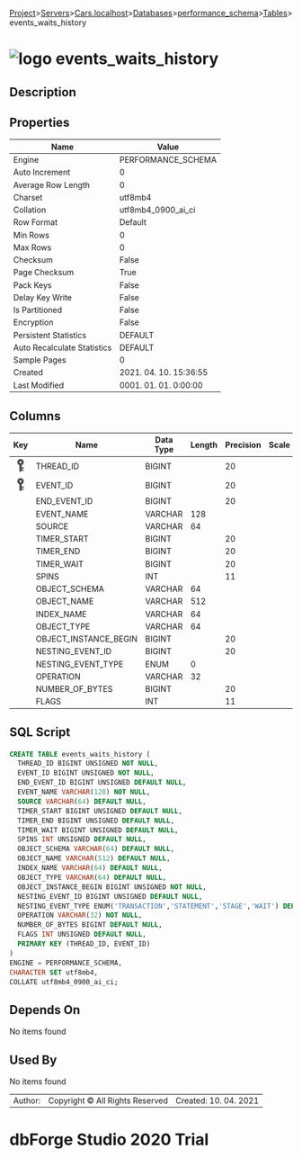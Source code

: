 [Project](../../../../../startpage.md)>[Servers](../../../../Servers.md)>[Cars.localhost](../../../Cars.localhost.md)>[Databases](../../Databases.md)>[performance_schema](../performance_schema.md)>[Tables](Tables.md)>events_waits_history


# ![logo](../../../../../Images/table64.svg) events_waits_history

## <a name="#Description"></a>Description
> 
## <a name="#Properties"></a>Properties
|Name|Value|
|---|---|
|Engine|PERFORMANCE_SCHEMA|
|Auto Increment|0|
|Average Row Length|0|
|Charset|utf8mb4|
|Collation|utf8mb4_0900_ai_ci|
|Row Format|Default|
|Min Rows|0|
|Max Rows|0|
|Checksum|False|
|Page Checksum|True|
|Pack Keys|False|
|Delay Key Write|False|
|Is Partitioned|False|
|Encryption|False|
|Persistent Statistics|DEFAULT|
|Auto Recalculate Statistics|DEFAULT|
|Sample Pages|0|
|Created|2021. 04. 10. 15:36:55|
|Last Modified|0001. 01. 01. 0:00:00|


## <a name="#Columns"></a>Columns
|Key|Name|Data Type|Length|Precision|Scale|Unsigned|Zerofill|Binary|Not Null|Auto Increment|Default|Virtual|Description|
|:---:|---|---|---|---|---|---|---|---|---|---|---|---|---|
|[![Primary Key ](../../../../../Images/primarykey.svg)](#Indexes)|THREAD_ID|BIGINT||20||True|False|False|True|False||False||
|[![Primary Key ](../../../../../Images/primarykey.svg)](#Indexes)|EVENT_ID|BIGINT||20||True|False|False|True|False||False||
||END_EVENT_ID|BIGINT||20||True|False|False|False|False|NULL|False||
||EVENT_NAME|VARCHAR|128|||False|False|False|True|False||False||
||SOURCE|VARCHAR|64|||False|False|False|False|False|NULL|False||
||TIMER_START|BIGINT||20||True|False|False|False|False|NULL|False||
||TIMER_END|BIGINT||20||True|False|False|False|False|NULL|False||
||TIMER_WAIT|BIGINT||20||True|False|False|False|False|NULL|False||
||SPINS|INT||11||True|False|False|False|False|NULL|False||
||OBJECT_SCHEMA|VARCHAR|64|||False|False|False|False|False|NULL|False||
||OBJECT_NAME|VARCHAR|512|||False|False|False|False|False|NULL|False||
||INDEX_NAME|VARCHAR|64|||False|False|False|False|False|NULL|False||
||OBJECT_TYPE|VARCHAR|64|||False|False|False|False|False|NULL|False||
||OBJECT_INSTANCE_BEGIN|BIGINT||20||True|False|False|True|False||False||
||NESTING_EVENT_ID|BIGINT||20||True|False|False|False|False|NULL|False||
||NESTING_EVENT_TYPE|ENUM|0|||False|False|False|False|False|NULL|False||
||OPERATION|VARCHAR|32|||False|False|False|True|False||False||
||NUMBER_OF_BYTES|BIGINT||20||False|False|False|False|False|NULL|False||
||FLAGS|INT||11||True|False|False|False|False|NULL|False||

## <a name="#SqlScript"></a>SQL Script
```SQL
CREATE TABLE events_waits_history (
  THREAD_ID BIGINT UNSIGNED NOT NULL,
  EVENT_ID BIGINT UNSIGNED NOT NULL,
  END_EVENT_ID BIGINT UNSIGNED DEFAULT NULL,
  EVENT_NAME VARCHAR(128) NOT NULL,
  SOURCE VARCHAR(64) DEFAULT NULL,
  TIMER_START BIGINT UNSIGNED DEFAULT NULL,
  TIMER_END BIGINT UNSIGNED DEFAULT NULL,
  TIMER_WAIT BIGINT UNSIGNED DEFAULT NULL,
  SPINS INT UNSIGNED DEFAULT NULL,
  OBJECT_SCHEMA VARCHAR(64) DEFAULT NULL,
  OBJECT_NAME VARCHAR(512) DEFAULT NULL,
  INDEX_NAME VARCHAR(64) DEFAULT NULL,
  OBJECT_TYPE VARCHAR(64) DEFAULT NULL,
  OBJECT_INSTANCE_BEGIN BIGINT UNSIGNED NOT NULL,
  NESTING_EVENT_ID BIGINT UNSIGNED DEFAULT NULL,
  NESTING_EVENT_TYPE ENUM('TRANSACTION','STATEMENT','STAGE','WAIT') DEFAULT NULL,
  OPERATION VARCHAR(32) NOT NULL,
  NUMBER_OF_BYTES BIGINT DEFAULT NULL,
  FLAGS INT UNSIGNED DEFAULT NULL,
  PRIMARY KEY (THREAD_ID, EVENT_ID)
)
ENGINE = PERFORMANCE_SCHEMA,
CHARACTER SET utf8mb4,
COLLATE utf8mb4_0900_ai_ci;
```

## <a name="#DependsOn"></a>Depends On
No items found

## <a name="#UsedBy"></a>Used By
No items found

||||
|---|---|---|
|Author: |Copyright © All Rights Reserved|Created: 10. 04. 2021|
# dbForge Studio 2020 Trial